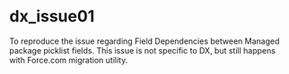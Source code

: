 # dx_issue01
To reproduce the issue regarding Field Dependencies between Managed package picklist fields. This issue is not specific to DX, but still happens with Force.com migration utility.
